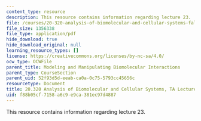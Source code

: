 ```yaml
---
content_type: resource
description: This resource contains information regarding lecture 23.
file: /courses/20-320-analysis-of-biomolecular-and-cellular-systems-fall-2012/f88b05cf7158a6c9e9ca381ec97d4887_MIT20_320F12_Lecture23.pdf
file_size: 1356338
file_type: application/pdf
hide_download: true
hide_download_original: null
learning_resource_types: []
license: https://creativecommons.org/licenses/by-nc-sa/4.0/
ocw_type: OCWFile
parent_title: Modeling and Manipulating Biomolecular Interactions
parent_type: CourseSection
parent_uid: 52f93d5d-eeab-ca0a-0c75-5793cc45656c
resourcetype: Document
title: 20.320 Analysis of Biomolecular and Cellular Systems, TA Lecture Note 23
uid: f88b05cf-7158-a6c9-e9ca-381ec97d4887
---
```

This resource contains information regarding lecture 23.